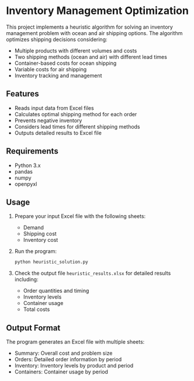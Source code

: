 # Inventory Management Optimization

This project implements a heuristic algorithm for solving an inventory management problem with ocean and air shipping options. The algorithm optimizes shipping decisions considering:

- Multiple products with different volumes and costs
- Two shipping methods (ocean and air) with different lead times
- Container-based costs for ocean shipping
- Variable costs for air shipping
- Inventory tracking and management

## Features

- Reads input data from Excel files
- Calculates optimal shipping method for each order
- Prevents negative inventory
- Considers lead times for different shipping methods
- Outputs detailed results to Excel file

## Requirements

- Python 3.x
- pandas
- numpy
- openpyxl

## Usage

1. Prepare your input Excel file with the following sheets:
   - Demand
   - Shipping cost
   - Inventory cost

2. Run the program:
   ```bash
   python heuristic_solution.py
   ```

3. Check the output file `heuristic_results.xlsx` for detailed results including:
   - Order quantities and timing
   - Inventory levels
   - Container usage
   - Total costs

## Output Format

The program generates an Excel file with multiple sheets:
- Summary: Overall cost and problem size
- Orders: Detailed order information by period
- Inventory: Inventory levels by product and period
- Containers: Container usage by period 